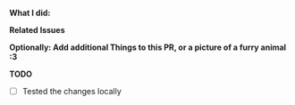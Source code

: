 <!--
Thank you for contributing to Authfox! Please fill in this small template to help us get this merged as quickly as possible.
-->

**What I did:**

<!-- Please explain what you have done and why -->

**Related Issues**

<!--
Please Don't forget to add all Issues fixed or implemented in this PR here.
Add something like "Fixes #XX." or "Closes #XX".
-->

**Optionally: Add additional Things to this PR, or a picture of a furry animal :3**

**TODO**

<!--Add things here that still need to be done in this PR.-->
- [ ] Tested the changes locally

<!--Thank you really much for contributing to Authfox! You are awesome.-->
